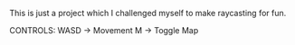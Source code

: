 This is just a project which I challenged myself to make raycasting for fun.

CONTROLS:
WASD -> Movement
M -> Toggle Map

